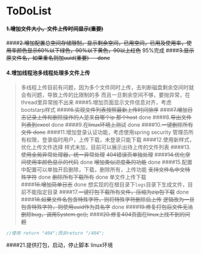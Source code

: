 # ToDoList
#### ~~1.增加文件大小，文件上传时间显示(重要)~~
####~~2.增加配置总空间存储限制，显示剩余空间，已用空间，已用及使用率，使用率颜色显示60%以下绿色，90%以下黄色，90以上红色~~ 95%完成
####~~3.显示原文件名，如果重名则加uuid(重要) ---done~~
#### 4.增加线程池多线程处理多文件上传
> 多线程上传目前有问题，因为多个文件同时上传，去判断磁盘剩余空间时就会有问题，导致上传的比限制的多
  而且一旦剩余空间不够，要抛异常，在thread里异常抛不出来
####5.增加页面显示文件信息对齐，考虑bootstarp样式
####~~6.实现文件列表按照最新上传时间排序~~
####~~7.增加日志记录上传和删除操作的人是来自哪个ip 那个host~~ done
####8.~~导出文件列表到excel~~ done
####9.~~在linux环境上测试~~ done
####10.~~一键删除所有文件 done~~
####11.增加登录认证功能，考虑使用spring security
> 管理员所有权限，登录临时用户，上传下载，未登录只能下载
####12.使用新样式，优化上传文件选择
> 样式未加，目前可以展示出待上传的文件列表
####13.~~使用全局异常处理器，统一异常处理~~
> ~~404错误页单独处理~~
####~~14.优化空间使用率颜色显示的代码~~ done
> ~~增加类似进度条的功能~~ done
####15.配置中配置可以单独开启删除，下载，删除所有，上传功能
> ~~支持文件名中文特殊字符~~ done
> ~~删除所有下载所有~~  done
>单文件上传下载  
####~~16.增加简单日志~~ done
> 想实现的在根目录下`logs`目录下生成文件，目前不能指定目录
####17.~~一键打包下载所有文件，压缩为zip包下载~~ done
####~~18.如果文件名包含特殊字符，则将特殊字符删除后上传~~
>~~逻辑改为一旦包含特殊字符，则使用uuid作为其名字~~ done
####~~19.修复打包后文件无法删除bug，调用System.gc();~~
####~~20.修复404页面在linux上找不到的问题~~
```java
//使用 return "404";而非return "/404"; 
```
####21.提供打包，启动，停止脚本 linux环境
